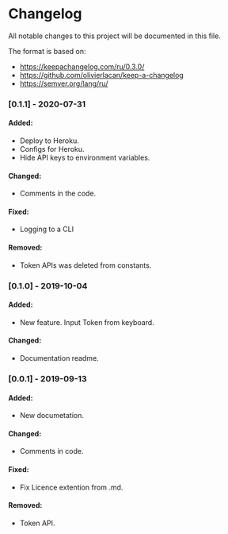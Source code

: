 # Changelog
All notable changes to this project will be documented in this file.

The format is based on:
* https://keepachangelog.com/ru/0.3.0/ 
* https://github.com/olivierlacan/keep-a-changelog 
* https://semver.org/lang/ru/ 

### [0.1.1] - 2020-07-31
#### Added:
- Deploy to Heroku.
- Configs for Heroku.
- Hide API keys to environment variables.
#### Changed:
- Comments in the code.
#### Fixed:
- Logging to a CLI 
#### Removed:
- Token APIs was deleted from constants.

### [0.1.0] - 2019-10-04
#### Added:
- New feature. Input Token from keyboard.
#### Changed:
- Documentation readme.

### [0.0.1] - 2019-09-13
#### Added:
- New documetation.
#### Changed:
- Comments in code.
#### Fixed:
- Fix Licence extention from .md.
#### Removed:
- Token API.
